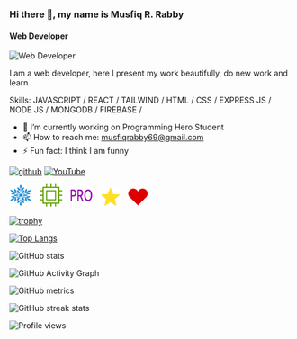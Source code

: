 ### Hi there 👋, my name is Musfiq R. Rabby
#### Web Developer
![Web Developer](https://i.ibb.co/zx8FhVK/rear-view-programmer-working-all-night-long-1.jpg)

I am a web developer, here I present my work beautifully, do new work and learn

Skills:  JAVASCRIPT / REACT / TAILWIND / HTML / CSS / EXPRESS JS / NODE JS / MONGODB / FIREBASE /

- 🔭 I’m currently working on Programming Hero Student
- 📫 How to reach me: musfiqrabby69@gmail.com 
- ⚡ Fun fact: I think I am funny  


[<img src='https://cdn.jsdelivr.net/npm/simple-icons@3.0.1/icons/github.svg' alt='github' height='40'>](https://github.com/musfiqrabby)  [<img src='https://cdn.jsdelivr.net/npm/simple-icons@3.0.1/icons/youtube.svg' alt='YouTube' height='40'>](https://www.youtube.com/channel/musfiqrabby)  

<a href='https://archiveprogram.github.com/'><img src='https://raw.githubusercontent.com/acervenky/animated-github-badges/master/assets/acbadge.gif' width='40' height='40'></a> <a href='https://docs.github.com/en/developers'><img src='https://raw.githubusercontent.com/acervenky/animated-github-badges/master/assets/devbadge.gif' width='40' height='40'></a> <a href='https://github.com/pricing'><img src='https://raw.githubusercontent.com/acervenky/animated-github-badges/master/assets/pro.gif' width='40' height='40'></a> <a href='https://stars.github.com/'><img src='https://raw.githubusercontent.com/acervenky/animated-github-badges/master/assets/starbadge.gif' width='35' height='35'></a> <a href='https://docs.github.com/en/github/supporting-the-open-source-community-with-github-sponsors'><img src='https://raw.githubusercontent.com/acervenky/animated-github-badges/master/assets/sponsorbadge.gif' width='35' height='35'></a> 

[![trophy](https://github-profile-trophy.vercel.app/?username=musfiqrabby)](https://github.com/ryo-ma/github-profile-trophy)

[![Top Langs](https://github-readme-stats.vercel.app/api/top-langs/?username=musfiqrabby)](https://github.com/anuraghazra/github-readme-stats)

![GitHub stats](https://github-readme-stats.vercel.app/api?username=musfiqrabby&show_icons=true&count_private=true)  

![GitHub Activity Graph](https://activity-graph.herokuapp.com/graph?username=musfiqrabby)  

![GitHub metrics](https://metrics.lecoq.io/musfiqrabby)  

![GitHub streak stats](https://streak-stats.demolab.com/?user=musfiqrabby)  

![Profile views](https://gpvc.arturio.dev/musfiqrabby)  
